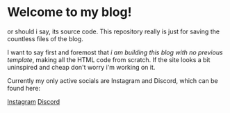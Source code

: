 # Welcome to my blog!

or should i say, its source code. This repository really is just for saving the countless files of the blog.

I want to say first and foremost that _i am building this blog with no previous template_, making all the HTML code from scratch. If the site looks a bit uninspired and cheap don't worry i'm working on it.

Currently my only active socials are Instagram and Discord, which can be found here:

[Instagram](https://www.instagram.com/matias_el_mesiah)
[Discord](https://discord.com/users/260862578316673024)
